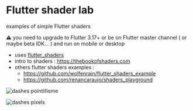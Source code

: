 # Flutter shader lab

examples of simple Flutter shaders


⚠️ you need to upgrade to Flutter 3.17+ or be on Flutter master channel ( or maybe beta IDK... ) and run on mobile or desktop

- uses [flutter_shaders](https://github.com/jonahwilliams/flutter_shaders)
- intro to shaders : https://thebookofshaders.com
- others flutter shaders examples :
  - https://github.com/wolfenrain/flutter_shaders_example
  - https://github.com/renancaraujo/shaders_playground
  
![dashes pointillisme](assets/dashes-pointillism.png)

![dashes pixels](assets/pixl8.png)
